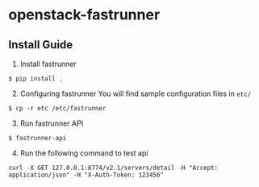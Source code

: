 # openstack-fastrunner


## Install Guide
1. Install fastrunner
```
$ pip install .
```

2. Configuring fastrunner
You will find sample configuration files in `etc/`
```
$ cp -r etc /etc/fastrunner
```

3. Run fastrunner API
```
$ fastrunner-api
```

4. Run the following command to test api
```
curl -X GET 127.0.0.1:8774/v2.1/servers/detail -H "Accept: application/json" -H "X-Auth-Token: 123456"
```
